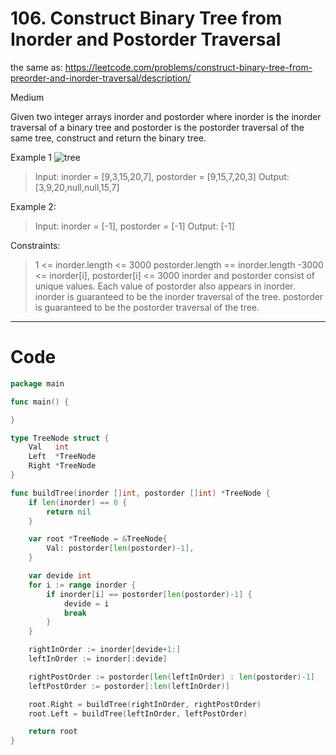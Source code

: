 # 106. Construct Binary Tree from Inorder and Postorder Traversal

the same as:
<https://leetcode.com/problems/construct-binary-tree-from-preorder-and-inorder-traversal/description/>

Medium

Given two integer arrays inorder and postorder where inorder is the inorder traversal of a binary tree and postorder is the postorder traversal of the same tree, construct and return the binary tree.


Example 1
![tree](https://assets.leetcode.com/uploads/2021/02/19/tree.jpg)
> Input: inorder = [9,3,15,20,7], postorder = [9,15,7,20,3]
Output: [3,9,20,null,null,15,7]

Example 2:
> Input: inorder = [-1], postorder = [-1]
Output: [-1]
 

Constraints:
> 1 <= inorder.length <= 3000
postorder.length == inorder.length
-3000 <= inorder[i], postorder[i] <= 3000
inorder and postorder consist of unique values.
Each value of postorder also appears in inorder.
inorder is guaranteed to be the inorder traversal of the tree.
postorder is guaranteed to be the postorder traversal of the tree.

---

# Code
```go
package main

func main() {

}

type TreeNode struct {
	Val   int
	Left  *TreeNode
	Right *TreeNode
}

func buildTree(inorder []int, postorder []int) *TreeNode {
	if len(inorder) == 0 {
		return nil
	}

	var root *TreeNode = &TreeNode{
		Val: postorder[len(postorder)-1],
	}

	var devide int
	for i := range inorder {
		if inorder[i] == postorder[len(postorder)-1] {
			devide = i
			break
		}
	}

	rightInOrder := inorder[devide+1:]
	leftInOrder := inorder[:devide]

	rightPostOrder := postorder[len(leftInOrder) : len(postorder)-1]
	leftPostOrder := postorder[:len(leftInOrder)]

	root.Right = buildTree(rightInOrder, rightPostOrder)
	root.Left = buildTree(leftInOrder, leftPostOrder)

	return root
}
```